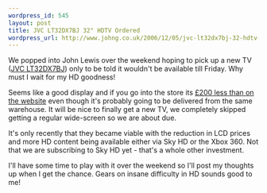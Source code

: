 ```yaml
--- 
wordpress_id: 545
layout: post
title: JVC LT32DX7BJ 32" HDTV Ordered
wordpress_url: http://www.johng.co.uk/2006/12/05/jvc-lt32dx7bj-32-hdtv-ordered/
---
```

We popped into John Lewis over the weekend hoping to pick up a new TV (<a href="http://www.jvc.co.uk/product.php?id=LT-32DX7BJ&catid=100088">JVC LT32DX7BJ</a>) only to be told it wouldn't be available till Friday. Why must I wait for my HD goodness!

Seems like a good display and if you go into the store its <a href="http://www.johnlewis.com/Audio+and+TV/Televisions/Televisions/LCD+TV/1284/230335159/Product.aspx">£200 less than on the website</a> even though it's probably going to be delivered from the same warehouse. It will be nice to finally get a new TV, we completely skipped getting a regular wide-screen so we are about due.

It's only recently that they became viable with the reduction in LCD prices and more HD content being available either via Sky HD or the Xbox 360. Not that we are subscribing to Sky HD yet - that's a whole other investment.

I'll have some time to play with it over the weekend so I'll post my thoughts up when I get the chance. Gears on insane difficulty in HD sounds good to me!
